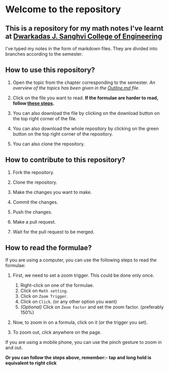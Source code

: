 # Welcome to the repository
## This is a repository for my math notes I've learnt at [Dwarkadas J. Sanghvi College of Engineering](https://www.djsce.ac.in/)

I've typed my notes in the form of markdown files.
They are divided into branches according to the semester.

## How to use this repository?
1. Open the topic from the chapter corresponding to the semester.
*An overview of the topics has been given in the [Outline.md](Outline.md) file.*

1. Click on the file you want to read. 
**If the formulae are harder to read, follow [these steps](#how-to-read-the-formulae).**

1. You can also download the file by clicking on the download button on the top right corner of the file.

1. You can also download the whole repository by clicking on the green button on the top right corner of the repository.

1. You can also clone the repository.

## How to contribute to this repository?
1. Fork the repository.

1. Clone the repository.

1. Make the changes you want to make.

1. Commit the changes.

1. Push the changes.

1. Make a pull request.

1. Wait for the pull request to be merged.

## How to read the formulae?
If you are using a computer, you can use the following steps to read the formulae:

1. First, we need to set a zoom trigger. This could be done only once.
	1. Right-click on one of the formulae.
	1. Click on `Math setting`.
	1. Click on `Zoom Trigger`.
	1. Click on `Click`. (or any other option you want)
	1. *(Optional)* Click on `Zoom Factor` and set the zoom factor. (preferably 150%)

1. Now, to zoom in on a formula, click on it (or the trigger you set).

1. To zoom out, click anywhere on the page.

If you are using a mobile phone, you can use the pinch gesture to zoom in and out. 

**Or you can follow the steps above, remember:- tap and long hold is equivalent to right click**